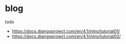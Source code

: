 # blog
todo
- https://docs.djangoproject.com/en/4.1/intro/tutorial01/
- https://docs.djangoproject.com/en/4.1/intro/tutorial02/